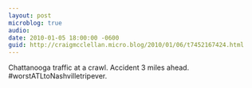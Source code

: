 ```yaml
---
layout: post
microblog: true
audio: 
date: 2010-01-05 18:00:00 -0600
guid: http://craigmcclellan.micro.blog/2010/01/06/t7452167424.html
---
```

Chattanooga traffic at a crawl. Accident 3 miles ahead. #worstATLtoNashvilletripever.

